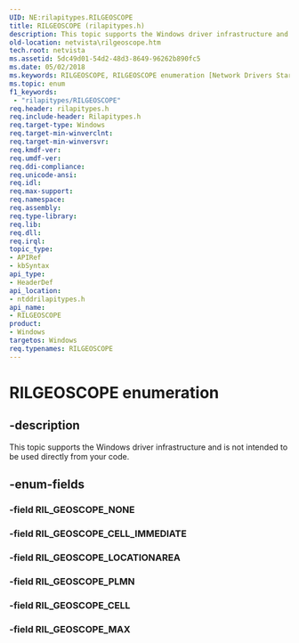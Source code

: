 ```yaml
---
UID: NE:rilapitypes.RILGEOSCOPE
title: RILGEOSCOPE (rilapitypes.h)
description: This topic supports the Windows driver infrastructure and is not intended to be used directly from your code.
old-location: netvista\rilgeoscope.htm
tech.root: netvista
ms.assetid: 5dc49d01-54d2-48d3-8649-96262b890fc5
ms.date: 05/02/2018
ms.keywords: RILGEOSCOPE, RILGEOSCOPE enumeration [Network Drivers Starting with Windows Vista], RIL_GEOSCOPE_CELL, RIL_GEOSCOPE_CELL_IMMEDIATE, RIL_GEOSCOPE_LOCATIONAREA, RIL_GEOSCOPE_MAX, RIL_GEOSCOPE_PLMN, netvista.rilgeoscope, ntddrilapitypes/RILGEOSCOPE, ntddrilapitypes/RIL_GEOSCOPE_CELL, ntddrilapitypes/RIL_GEOSCOPE_CELL_IMMEDIATE, ntddrilapitypes/RIL_GEOSCOPE_LOCATIONAREA, ntddrilapitypes/RIL_GEOSCOPE_MAX, ntddrilapitypes/RIL_GEOSCOPE_PLMN
ms.topic: enum
f1_keywords:
 - "rilapitypes/RILGEOSCOPE"
req.header: rilapitypes.h
req.include-header: Rilapitypes.h
req.target-type: Windows
req.target-min-winverclnt: 
req.target-min-winversvr: 
req.kmdf-ver: 
req.umdf-ver: 
req.ddi-compliance: 
req.unicode-ansi: 
req.idl: 
req.max-support: 
req.namespace: 
req.assembly: 
req.type-library: 
req.lib: 
req.dll: 
req.irql: 
topic_type:
- APIRef
- kbSyntax
api_type:
- HeaderDef
api_location:
- ntddrilapitypes.h
api_name:
- RILGEOSCOPE
product:
- Windows
targetos: Windows
req.typenames: RILGEOSCOPE
---
```


# RILGEOSCOPE enumeration


## -description


This topic supports the Windows driver infrastructure and is not intended to be used directly from your code.


## -enum-fields




### -field RIL_GEOSCOPE_NONE


### -field RIL_GEOSCOPE_CELL_IMMEDIATE


### -field RIL_GEOSCOPE_LOCATIONAREA


### -field RIL_GEOSCOPE_PLMN


### -field RIL_GEOSCOPE_CELL


### -field RIL_GEOSCOPE_MAX

